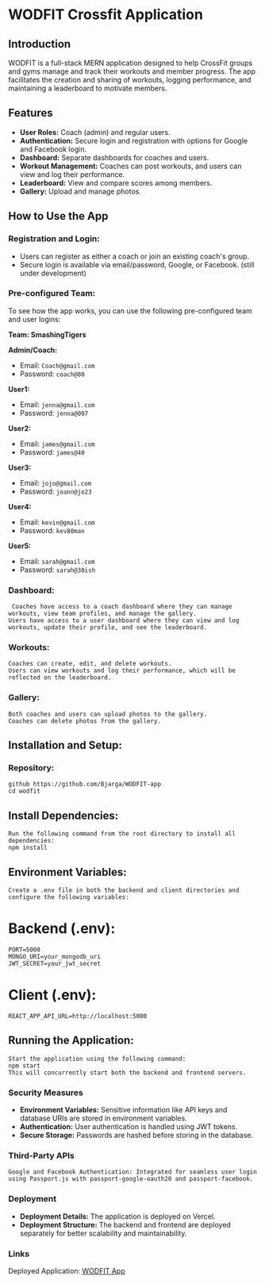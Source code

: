 # WODFIT Crossfit Application

## Introduction

WODFIT is a full-stack MERN application designed to help CrossFit groups and gyms manage and track their workouts and member progress. The app facilitates the creation and sharing of workouts, logging performance, and maintaining a leaderboard to motivate members.

## Features

- **User Roles:** Coach (admin) and regular users.
- **Authentication:** Secure login and registration with options for Google and Facebook login.
- **Dashboard:** Separate dashboards for coaches and users.
- **Workout Management:** Coaches can post workouts, and users can view and log their performance.
- **Leaderboard:** View and compare scores among members.
- **Gallery:** Upload and manage photos.

## How to Use the App

### Registration and Login:

- Users can register as either a coach or join an existing coach's group.
- Secure login is available via email/password, Google, or Facebook. (still under development)

### Pre-configured Team:

To see how the app works, you can use the following pre-configured team and user logins:

**Team: SmashingTigers**

**Admin/Coach:**

- Email: `Coach@gmail.com`
- Password: `coach@80`

**User1:**

- Email: `jenna@gmail.com`
- Password: `jenna@007`

**User2:**

- Email: `james@gmail.com`
- Password: `james@40`

**User3:**

- Email: `jojo@gmail.com`
- Password: `joann@jo23`

**User4:**

- Email: `kevin@gmail.com`
- Password: `kev80man`

**User5:**

- Email: `sarah@gmail.com`
- Password: `sarah@30ish`

### Dashboard:

     Coaches have access to a coach dashboard where they can manage workouts, view team profiles, and manage the gallery.
    Users have access to a user dashboard where they can view and log workouts, update their profile, and see the leaderboard.

### Workouts:

    Coaches can create, edit, and delete workouts.
    Users can view workouts and log their performance, which will be reflected on the leaderboard.

### Gallery:

    Both coaches and users can upload photos to the gallery.
    Coaches can delete photos from the gallery.

## Installation and Setup:

### Repository:

    github https://github.com/Bjarga/WODFIT-app
    cd wodfit

## Install Dependencies:

    Run the following command from the root directory to install all dependencies:
    npm install

## Environment Variables:

    Create a .env file in both the backend and client directories and configure the following variables:

# Backend (.env):

    PORT=5000
    MONGO_URI=your_mongodb_uri
    JWT_SECRET=your_jwt_secret

# Client (.env):

    REACT_APP_API_URL=http://localhost:5000

## Running the Application:

    Start the application using the following command:
    npm start
    This will concurrently start both the backend and frontend servers.

### Security Measures

- **Environment Variables:** Sensitive information like API keys and database URIs are stored in environment variables.
- **Authentication:** User authentication is handled using JWT tokens.
- **Secure Storage:** Passwords are hashed before storing in the database.

### Third-Party APIs

    Google and Facebook Authentication: Integrated for seamless user login using Passport.js with passport-google-oauth20 and passport-facebook.

### Deployment

- **Deployment Details:** The application is deployed on Vercel.
- **Deployment Structure:** The backend and frontend are deployed separately for better scalability and maintainability.

### Links

Deployed Application: [WODFIT App](https://wodfit-final.vercel.app/login)
